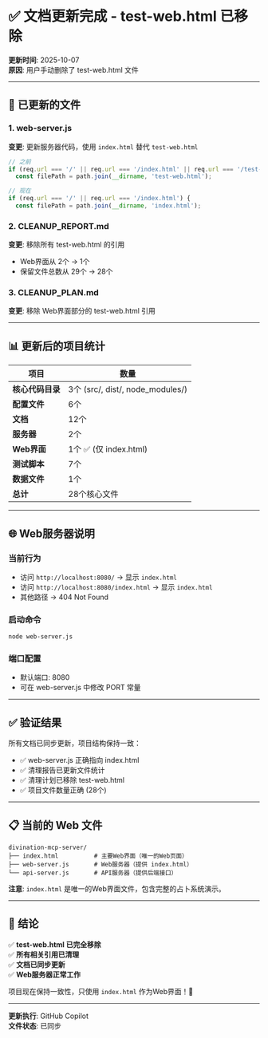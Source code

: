 # ✅ 文档更新完成 - test-web.html 已移除

**更新时间**: 2025-10-07  
**原因**: 用户手动删除了 test-web.html 文件

---

## 📝 已更新的文件

### 1. web-server.js
**变更**: 更新服务器代码，使用 `index.html` 替代 `test-web.html`

```javascript
// 之前
if (req.url === '/' || req.url === '/index.html' || req.url === '/test-web.html') {
  const filePath = path.join(__dirname, 'test-web.html');

// 现在
if (req.url === '/' || req.url === '/index.html') {
  const filePath = path.join(__dirname, 'index.html');
```

### 2. CLEANUP_REPORT.md
**变更**: 移除所有 test-web.html 的引用
- Web界面从 2个 → 1个
- 保留文件总数从 29个 → 28个

### 3. CLEANUP_PLAN.md
**变更**: 移除 Web界面部分的 test-web.html 引用

---

## 📊 更新后的项目统计

| 项目 | 数量 |
|------|------|
| **核心代码目录** | 3个 (src/, dist/, node_modules/) |
| **配置文件** | 6个 |
| **文档** | 12个 |
| **服务器** | 2个 |
| **Web界面** | 1个 ✅ (仅 index.html) |
| **测试脚本** | 7个 |
| **数据文件** | 1个 |
| **总计** | 28个核心文件 |

---

## 🌐 Web服务器说明

### 当前行为
- 访问 `http://localhost:8080/` → 显示 `index.html`
- 访问 `http://localhost:8080/index.html` → 显示 `index.html`
- 其他路径 → 404 Not Found

### 启动命令
```bash
node web-server.js
```

### 端口配置
- 默认端口: 8080
- 可在 web-server.js 中修改 PORT 常量

---

## ✅ 验证结果

所有文档已同步更新，项目结构保持一致：
- ✅ web-server.js 正确指向 index.html
- ✅ 清理报告已更新文件统计
- ✅ 清理计划已移除 test-web.html
- ✅ 项目文件数量正确 (28个)

---

## 📋 当前的 Web 文件

```
divination-mcp-server/
├── index.html          # 主要Web界面（唯一的Web页面）
├── web-server.js       # Web服务器（提供 index.html）
└── api-server.js       # API服务器（提供后端接口）
```

**注意**: `index.html` 是唯一的Web界面文件，包含完整的占卜系统演示。

---

## 🎯 结论

✅ **test-web.html 已完全移除**  
✅ **所有相关引用已清理**  
✅ **文档已同步更新**  
✅ **Web服务器正常工作**  

项目现在保持一致性，只使用 `index.html` 作为Web界面！🚀

---

**更新执行**: GitHub Copilot  
**文件状态**: 已同步
